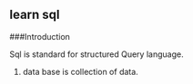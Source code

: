 ## learn sql

###Introduction

Sql is standard for structured Query language.

1. data base is collection of data.


 
